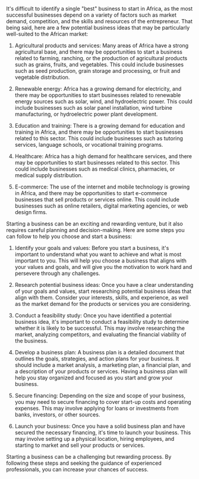 It's difficult to identify a single "best" business to start in Africa, as the most successful businesses depend on a variety of factors such as market demand, competition, and the skills and resources of the entrepreneur. That being said, here are a few potential business ideas that may be particularly well-suited to the African market:

1.  Agricultural products and services: Many areas of Africa have a strong agricultural base, and there may be opportunities to start a business related to farming, ranching, or the production of agricultural products such as grains, fruits, and vegetables. This could include businesses such as seed production, grain storage and processing, or fruit and vegetable distribution.
    
2.  Renewable energy: Africa has a growing demand for electricity, and there may be opportunities to start businesses related to renewable energy sources such as solar, wind, and hydroelectric power. This could include businesses such as solar panel installation, wind turbine manufacturing, or hydroelectric power plant development.
    
3.  Education and training: There is a growing demand for education and training in Africa, and there may be opportunities to start businesses related to this sector. This could include businesses such as tutoring services, language schools, or vocational training programs.
    
4.  Healthcare: Africa has a high demand for healthcare services, and there may be opportunities to start businesses related to this sector. This could include businesses such as medical clinics, pharmacies, or medical supply distribution.
    
5.  E-commerce: The use of the internet and mobile technology is growing in Africa, and there may be opportunities to start e-commerce businesses that sell products or services online. This could include businesses such as online retailers, digital marketing agencies, or web design firms.

Starting a business can be an exciting and rewarding venture, but it also requires careful planning and decision-making. Here are some steps you can follow to help you choose and start a business:

1.  Identify your goals and values: Before you start a business, it's important to understand what you want to achieve and what is most important to you. This will help you choose a business that aligns with your values and goals, and will give you the motivation to work hard and persevere through any challenges.
    
2.  Research potential business ideas: Once you have a clear understanding of your goals and values, start researching potential business ideas that align with them. Consider your interests, skills, and experience, as well as the market demand for the products or services you are considering.
    
3.  Conduct a feasibility study: Once you have identified a potential business idea, it's important to conduct a feasibility study to determine whether it is likely to be successful. This may involve researching the market, analyzing competitors, and evaluating the financial viability of the business.
    
4.  Develop a business plan: A business plan is a detailed document that outlines the goals, strategies, and action plans for your business. It should include a market analysis, a marketing plan, a financial plan, and a description of your products or services. Having a business plan will help you stay organized and focused as you start and grow your business.
    
5.  Secure financing: Depending on the size and scope of your business, you may need to secure financing to cover start-up costs and operating expenses. This may involve applying for loans or investments from banks, investors, or other sources.
    
6.  Launch your business: Once you have a solid business plan and have secured the necessary financing, it's time to launch your business. This may involve setting up a physical location, hiring employees, and starting to market and sell your products or services.
    

Starting a business can be a challenging but rewarding process. By following these steps and seeking the guidance of experienced professionals, you can increase your chances of success.